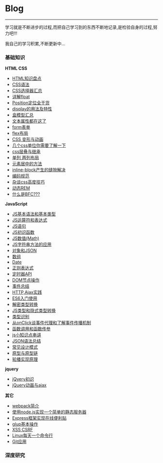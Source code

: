 # Blog
***
学习就是不断进步的过程,而把自己学习到的东西不断地记录,是检验自身的过程,努力吧!!!

我自己的学习积累,不断更新中...

### 基础知识


**HTML CSS**
- [HTML知识盘点](https://github.com/yym-yumeng123/Blog/issues/4)
- [CSS语法](https://github.com/yym-yumeng123/Blog/issues/5)
- [CSS选择器汇总](https://github.com/yym-yumeng123/Blog/issues/6)
- [详解float](https://github.com/yym-yumeng123/Blog/issues/9)
- [Position定位全干货 ](https://github.com/yym-yumeng123/Blog/issues/10)
- [display的用法及特性](https://github.com/yym-yumeng123/Blog/issues/13)
- [盒模型汇总](https://github.com/yym-yumeng123/Blog/issues/14)
- [文本属性都在这了](https://github.com/yym-yumeng123/Blog/issues/16)
- [form表单](https://github.com/yym-yumeng123/Blog/issues/17)
- [flex布局](https://github.com/yym-yumeng123/Blog/issues/44)
- [CSS 变形与动画](https://github.com/yym-yumeng123/Blog/issues/52)
- [几个css单位你需要了解一下](https://github.com/yym-yumeng123/Blog/issues/7)
- [css层叠与继承](https://github.com/yym-yumeng123/Blog//issues/8)
- [单列 两列布局](https://github.com/yym-yumeng123/Blog//issues/11)
- [元素居中的方法](https://github.com/yym-yumeng123/Blog/issues/12)
- [inline-block产生的缝隙解决](https://github.com/yym-yumeng123/Blog/issues/28)
- [编码规范](https://github.com/yym-yumeng123/Blog/issues/30)
- [杂谈css高度技巧](https://github.com/yym-yumeng123/Blog/issues/45)
- [动态REM](https://github.com/yym-yumeng123/Blog/issues/49)
- [什么是BFC???](https://github.com/yym-yumeng123/Blog/issues/53)


**JavaScript**
- [JS基本语法和基本类型](https://github.com/yym-yumeng123/Blog/issues/18)
- [JS运算符和表达式](https://github.com/yym-yumeng123/Blog/issues/19)
- [JS语句](https://github.com/yym-yumeng123/Blog/issues/20)
- [JS初识函数](https://github.com/yym-yumeng123/Blog/issues/22)
- [JS数值(Math)](https://github.com/yym-yumeng123/Blog/issues/25)
- [JS字符串方法的应用](https://github.com/yym-yumeng123/Blog/issues/26)
- [对象和JSON](https://github.com/yym-yumeng123/Blog/issues/27)
- [数组](https://github.com/yym-yumeng123/Blog/issues/29)
- [Date](https://github.com/yym-yumeng123/Blog/issues/31)
- [正则表达式](https://github.com/yym-yumeng123/Blog/issues/32)
- [定时器API](https://github.com/yym-yumeng123/Blog/issues/33)
- [DOM节点操作](https://github.com/yym-yumeng123/Blog/issues/34)
- [事件总结](https://github.com/yym-yumeng123/Blog/issues/39)
- [HTTP,Ajax实践](https://github.com/yym-yumeng123/Blog/issues/40)
- [ES6入门使用](https://github.com/yym-yumeng123/Blog/issues/47)
- [解密类型转换](https://github.com/yym-yumeng123/Blog/issues/21)
- [JS类型和隐式类型转换](https://github.com/yym-yumeng123/Blog/issues/23)
- [类型识别](https://github.com/yym-yumeng123/Blog/issues/24)
- [从onClick谈事件代理和了解事件传播机制](https://github.com/yym-yumeng123/Blog/issues/35)
- [函数调用和函数传参](https://github.com/yym-yumeng123/Blog/issues/36)
- [js小知识点串讲](https://github.com/yym-yumeng123/Blog/issues/43)
- [JSON语法总结](https://github.com/yym-yumeng123/Blog/issues/46)
- [常见设计模式](https://github.com/yym-yumeng123/Blog/issues/50)
- [原型与原型链](https://github.com/yym-yumeng123/Blog/issues/55)
- [轮播实现原理](https://github.com/yym-yumeng123/Blog/issues/42)


**jquery**
- [jQyery初识](https://github.com/yym-yumeng123/Blog/issues/37)
- [jQuery动画与ajax](https://github.com/yym-yumeng123/Blog/issues/38)


**其它**
- [webpack简介](https://github.com/yym-yumeng123/Blog/issues/48)
- [使用node.js实现一个简单的静态服务器](https://github.com/yym-yumeng123/Blog/issues/41)
- [Express框架实现在线便利贴](https://github.com/yym-yumeng123/Blog/issues/51)
- [glup基本操作](https://github.com/yym-yumeng123/Blog/issues/54)
- [XSS CSRF](https://github.com/yym-yumeng123/Blog/issues/56)
- [Linux每天一个命令行](https://github.com/yym-yumeng123/Blog/issues/1)
- [Git应用](https://github.com/yym-yumeng123/Blog/issues/3)


### 深度研究
